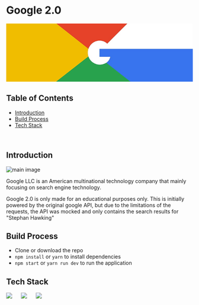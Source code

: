 # Google 2.0

![cover](cover.png)

## Table of Contents

- [Introduction](#introduction)
- [Build Process](#build-process)
- [Tech Stack](#tech-stack)

<br/>

## Introduction

![main image](https://cdn.sanity.io/images/1z5g6za5/production/67fb4b5a63614dcf32d054f3ac28888929e24cfd-1440x838.png?w=2000&fit=max&auto=format)

Google LLC is an American multinational technology company that mainly focusing on search engine technology.

Google 2.0 is only made for an educational purposes only. This is initially powered by the original google API, but due to the limitations of the requests, the API was mocked and only contains the search results for "Stephan Hawking"

## Build Process

- Clone or download the repo
- `npm install` or `yarn` to install dependencies
- `npm start` or `yarn run dev` to run the application


## Tech Stack

<p float="left">
    <img src="https://cdn.sanity.io/images/1z5g6za5/production/c51f7cd856302f625d5622d91847e184435c00ba-300x300.png?w=2000&fit=max&auto=format" width="60"  style="padding-right:20px"/>
    <img src="https://cdn.sanity.io/images/1z5g6za5/production/ea0d729f383fe9f113c7d2da95af5a39eecfa226-64x64.png?w=2000&fit=max&auto=format" width="60"  style="padding-right:20px"/>
    <img src="https://cdn.sanity.io/images/1z5g6za5/production/97986d3dd7e897b83e06a41aaf9ee7a8de146685-768x768.png?w=2000&fit=max&auto=format" width="60"  style="padding-right:20px"/>
</p>